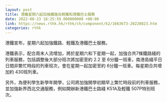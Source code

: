 ```yaml
---
layout: post
title: 港鐵星期六起加強鐵路及輕鐵和港鐵巴士服務
date: 2022-08-23 18:25:59.000000000 +08:00
link: https://news.rthk.hk/rthk/ch/component/k2/1663673-20220823.htm
categories: rthk
---
```


港鐵宣布，星期六起加強鐵路、輕鐵及港鐵巴士服務。

港鐵表示，配合周末人流增加，將於星期六和下星期一起，加強合共7條鐵路綫的列車服務，包括調整後大部分班次將加密至約 2.2 至 6分鐘一班車，南港島綫平日日間非繁忙時段的列車班次，會在星期一起加密至約 6分鐘一班車。每星期合共增加約 430班列車。

另外，為便利學生新學年開學，公司將加強開學初期早上繁忙時段前的列車服務，並加強新界西北交通服務，例如開辦新港鐵巴士路綫 K51A及輕鐵 507P特別班次。
